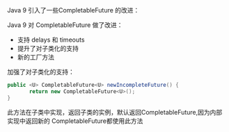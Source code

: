 Java 9 引入了一些CompletableFuture 的改进：

Java 9 对 CompletableFuture 做了改进：
* 支持 delays 和 timeouts
* 提升了对子类化的支持
* 新的工厂方法

加强了对子类化的支持：
 ```java
 public <U> CompletableFuture<U> newIncompleteFuture() {
        return new CompletableFuture<U>();
}
 ```
此方法在子类中实现，返回子类的实例，默认返回CompletableFuture,因为内部实现中返回新的
CompletableFuture都使用此方法

